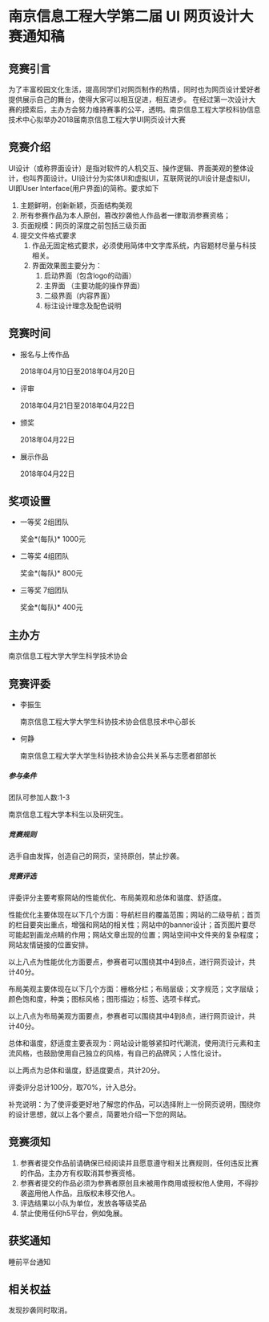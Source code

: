 # 南京信息工程大学第二届 UI 网页设计大赛通知稿

## 竞赛引言

为了丰富校园文化生活，提高同学们对网页制作的热情，同时也为网页设计爱好者提供展示自己的舞台，使得大家可以相互促进，相互进步。
在经过第一次设计大赛的摸索后，主办方会努力维持赛事的公平，透明。南京信息工程大学校科协信息技术中心拟举办2018届南京信息工程大学UI网页设计大赛

## 竞赛介绍

UI设计（或称界面设计）是指对软件的人机交互、操作逻辑、界面美观的整体设计，也叫界面设计。UI设计分为实体UI和虚拟UI，互联网说的UI设计是虚拟UI，UI即User Interface(用户界面)的简称。要求如下
1. 主题鲜明，创新新颖，页面结构美观
2. 所有参赛作品为本人原创，篡改抄袭他人作品者一律取消参赛资格；
3. 页面规模：网页的深度之前包括三级页面
4. 提交文件格式要求
    1. 作品无固定格式要求，必须使用简体中文字库系统，内容题材尽量与科技相关。
    2. 界面效果图主要分为：
        1. 启动界面（包含logo的动画）
        2. 主界面 （主要功能的操作界面）
        3. 二级界面（内容界面）
        4. 标注设计理念及配色说明

## 竞赛时间

- 报名与上传作品

  2018年04月10日至2018年04月20日

- 评审

  2018年04月21日至2018年04月22日

- 颁奖

  2018年04月22日

- 展示作品

  2018年04月22日

## 奖项设置

- 一等奖  2组团队

  奖金*(每队)* 1000元

- 二等奖  4组团队

  奖金*(每队)* 800元
  
- 三等奖  7组团队

  奖金*(每队)* 400元

## 主办方

南京信息工程大学大学生科学技术协会

## 竞赛评委

- 李振生

  南京信息工程大学大学生科协技术协会信息技术中心部长

- 何静

  南京信息工程大学大学生科协技术协会公共关系与志愿者部部长

##### 参与条件

团队可参加人数:1-3

南京信息工程大学本科生以及研究生。

##### 竞赛规则

选手自由发挥，创造自己的网页，坚持原创，禁止抄袭。

##### 竞赛评选

评委评分主要考察网站的性能优化、布局美观和总体和谐度、舒适度。

性能优化主要体现在以下几个方面：导航栏目的覆盖范围；网站的二级导航；首页的栏目要突出重点，增强和网站的相关性；网站中的banner设计；首页图片要尽可能起到画龙点睛的作用；网站文章出现的位置；网站空间中文件夹的复杂程度；网站友情链接的位置安排。

以上八点为性能优化方面要点，参赛者可以围绕其中4到8点，进行网页设计，共计40分。

布局美观主要体现在以下几个方面：栅格分栏；布局层级；文字规范；文字层级；颜色饱和度，种类；图标风格；图形描边；标签、选项卡样式。

以上八点为布局美观方面要点，参赛者可以围绕其中4到8点，进行网页设计，共计40分。

总体和谐度，舒适度主要表现为：网站设计能够紧扣时代潮流，使用流行元素和主流风格，也鼓励使用自己独立的风格，有自己的品牌风；人性化设计。

以上两点为总体和谐度，舒适度要点，共计20分。

评委评分总计100分，取70%，计入总分。

补充说明：为了使评委更好地了解您的作品，可以选择附上一份网页说明，围绕你的设计思想，就以上各个要点，简要地介绍一下您的网站。

## 竞赛须知

1. 参赛者提交作品前请确保已经阅读并且愿意遵守相关比赛规则，任何违反比赛的作品，主办方有权取消其参赛资格。
2. 参赛者提交的作品必须为参赛者原创且未被用作商用或授权他人使用，不得抄袭盗用他人作品，且版权未移交他人。
3. 评选结果以小队为单位，发放各等级奖品
4. 禁止使用任何h5平台，例如兔展。

## 获奖通知

睡前平台通知

## 相关权益


发现抄袭同时取消。
